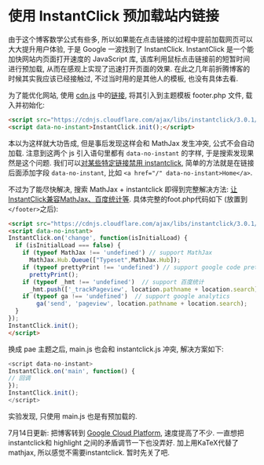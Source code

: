 # 使用 InstantClick 预加载站内链接

由于这个博客数学公式有些多, 所以如果能在点击链接的过程中提前加载网页可以大大提升用户体验, 于是 Google 一波找到了 InstantClick. InstantClick 是一个能加快网站内页面打开速度的 JavaScript 库, 该库利用鼠标点击链接前的短暂时间进行预加载, 从而在感观上实现了迅速打开页面的效果. 在此之几年前折腾博客的时候其实我应该已经接触过, 不过当时用的是其他人的模板, 也没有具体去看. 

为了能优化网站, 使用 [cdn.js](https://cdnjs.com/) 中的[链接](https://cdnjs.cloudflare.com/ajax/libs/instantclick/3.0.1/instantclick.min.js), 将其引入到主题模板 footer.php 文件, 载入并初始化:

```html
<script src="https://cdnjs.cloudflare.com/ajax/libs/instantclick/3.0.1/instantclick.min.js" data-no-instant></script>
<script data-no-instant>InstantClick.init();</script>
```

本以为这样就大功告成, 但是事后发现这样会和 MathJax 发生冲突, 公式不会自动加载. 注意到这两个 js 引入语句里都有 `data-no-instant` 的字样, 于是搜索发现果然是这个问题. 我们可以[对某些特定链接禁用 instantclick](https://www.wpzhiku.com/instantclick/), 简单的方法就是在链接后面添加字段 `data-no-instant`, 比如 `<a href="/" data-no-instant>Home</a>`. 

不过为了能尽快解决, 搜索 MathJax + instantclick 即得到完整解决方法: [让InstantClick兼容MathJax、百度统计等](https://sangsir.com/archives/instantclick-statscode.html). 具体完整的foot.php代码如下 (放置到`</footer>`之后): 

```html
<script src="https://cdnjs.cloudflare.com/ajax/libs/instantclick/3.0.1/instantclick.min.js" data-no-instant></script>
<script data-no-instant>
InstantClick.on('change', function(isInitialLoad) {
  if (isInitialLoad === false) {
    if (typeof MathJax !== 'undefined') // support MathJax
      MathJax.Hub.Queue(["Typeset",MathJax.Hub]);
    if (typeof prettyPrint !== 'undefined') // support google code prettify
      prettyPrint();
    if (typeof _hmt !== 'undefined')  // support 百度统计
      _hmt.push(['_trackPageview', location.pathname + location.search]);
    if (typeof ga !== 'undefined')  // support google analytics
        ga('send', 'pageview', location.pathname + location.search);
  }
});
InstantClick.init();
</script>
```

换成 pae 主题之后, main.js 也会和 instantclick.js 冲突, 解决方案如下:

```js
<script data-no-instant>
InstantClick.on('main', function() {
// 回调
});
InstantClick.init();
</script>
```

实验发现, 只使用 main.js 也是有预加载的.

7月14日更新: 把博客转到 [Google Cloud Platform](https://cloud.google.com), 速度提高了不少. 一直想把instantclick和 highlight 之间的矛盾调节一下也没弄好. 加上用KaTeX代替了mathjax, 所以感觉不需要instantclick. 暂时先关了吧.